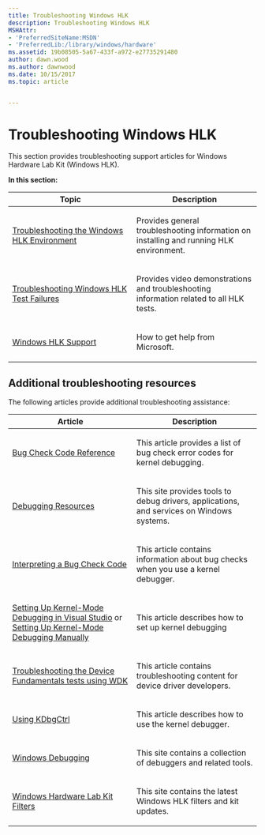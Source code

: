 ```yaml
---
title: Troubleshooting Windows HLK
description: Troubleshooting Windows HLK
MSHAttr:
- 'PreferredSiteName:MSDN'
- 'PreferredLib:/library/windows/hardware'
ms.assetid: 19b08505-5a67-433f-a972-e27735291480
author: dawn.wood
ms.author: dawnwood
ms.date: 10/15/2017
ms.topic: article


---
```


# Troubleshooting Windows HLK


This section provides troubleshooting support articles for Windows Hardware Lab Kit (Windows HLK).

**In this section:**

<table>
<colgroup>
<col width="50%" />
<col width="50%" />
</colgroup>
<thead>
<tr class="header">
<th>Topic</th>
<th>Description</th>
</tr>
</thead>
<tbody>
<tr class="odd">
<td><p><a href="troubleshooting-the-windows-hlk-environment.md" data-raw-source="[Troubleshooting the Windows HLK Environment](troubleshooting-the-windows-hlk-environment.md)">Troubleshooting the Windows HLK Environment</a></p></td>
<td><p>Provides general troubleshooting information on installing and running HLK environment.</p></td>
</tr>
<tr class="even">
<td><p><a href="troubleshooting-windows-hlk-test-failures.md" data-raw-source="[Troubleshooting Windows HLK Test Failures](troubleshooting-windows-hlk-test-failures.md)">Troubleshooting Windows HLK Test Failures</a></p></td>
<td><p>Provides video demonstrations and troubleshooting information related to all HLK tests.</p></td>
</tr>
<tr class="odd">
<td><p><a href="windows-hlk-support.md" data-raw-source="[Windows HLK Support](windows-hlk-support.md)">Windows HLK Support</a></p></td>
<td><p>How to get help from Microsoft.</p></td>
</tr>
</tbody>
</table>

 

## <span id="addlres"></span><span id="ADDLRES"></span>Additional troubleshooting resources


The following articles provide additional troubleshooting assistance:

<table>
<colgroup>
<col width="50%" />
<col width="50%" />
</colgroup>
<thead>
<tr class="header">
<th>Article</th>
<th>Description</th>
</tr>
</thead>
<tbody>
<tr class="odd">
<td><p><a href="http://go.microsoft.com/fwlink/p/?linkid=290758" data-raw-source="[Bug Check Code Reference](http://go.microsoft.com/fwlink/p/?linkid=290758)">Bug Check Code Reference</a></p></td>
<td><p>This article provides a list of bug check error codes for kernel debugging.</p></td>
</tr>
<tr class="even">
<td><p><a href="http://go.microsoft.com/fwlink/p/?linkid=290742" data-raw-source="[Debugging Resources](http://go.microsoft.com/fwlink/p/?linkid=290742)">Debugging Resources</a></p></td>
<td><p>This site provides tools to debug drivers, applications, and services on Windows systems.</p></td>
</tr>
<tr class="odd">
<td><p><a href="http://go.microsoft.com/fwlink/p/?linkid=290756" data-raw-source="[Interpreting a Bug Check Code](http://go.microsoft.com/fwlink/p/?linkid=290756)">Interpreting a Bug Check Code</a></p></td>
<td><p>This article contains information about bug checks when you use a kernel debugger.</p></td>
</tr>
<tr class="even">
<td><p><a href="http://go.microsoft.com/fwlink/p/?linkid=290743" data-raw-source="[Setting Up Kernel-Mode Debugging in Visual Studio](http://go.microsoft.com/fwlink/p/?linkid=290743)">Setting Up Kernel-Mode Debugging in Visual Studio</a> or <a href="http://go.microsoft.com/fwlink/p/?linkid=290744" data-raw-source="[Setting Up Kernel-Mode Debugging Manually](http://go.microsoft.com/fwlink/p/?linkid=290744)">Setting Up Kernel-Mode Debugging Manually</a></p></td>
<td><p>This article describes how to set up kernel debugging</p></td>
</tr>
<tr class="odd">
<td><p><a href="http://go.microsoft.com/fwlink/p/?linkid=290767" data-raw-source="[Troubleshooting the Device Fundamentals tests using WDK](http://go.microsoft.com/fwlink/p/?linkid=290767)">Troubleshooting the Device Fundamentals tests using WDK</a></p></td>
<td><p>This article contains troubleshooting content for device driver developers.</p></td>
</tr>
<tr class="even">
<td><p><a href="http://go.microsoft.com/fwlink/p/?linkid=290757" data-raw-source="[Using KDbgCtrl](http://go.microsoft.com/fwlink/p/?linkid=290757)">Using KDbgCtrl</a></p></td>
<td><p>This article describes how to use the kernel debugger.</p></td>
</tr>
<tr class="odd">
<td><p><a href="http://go.microsoft.com/fwlink/p/?linkid=285941" data-raw-source="[Windows Debugging](http://go.microsoft.com/fwlink/p/?linkid=285941)">Windows Debugging</a></p></td>
<td><p>This site contains a collection of debuggers and related tools.</p></td>
</tr>
<tr class="even">
<td><p><a href="windows-hardware-lab-kit-filters.md" data-raw-source="[Windows Hardware Lab Kit Filters](windows-hardware-lab-kit-filters.md)">Windows Hardware Lab Kit Filters</a></p></td>
<td><p>This site contains the latest Windows HLK filters and kit updates.</p></td>
</tr>
</tbody>
</table>

 

 

 






